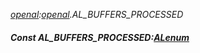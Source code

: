 _[openal](../../modules/openal/openal-module.md):[openal](../../modules/openal/openal-module.md).AL\_BUFFERS\_PROCESSED_
##### Const AL\_BUFFERS\_PROCESSED:[ALenum](../../modules/openal/openal-alenum.md)
